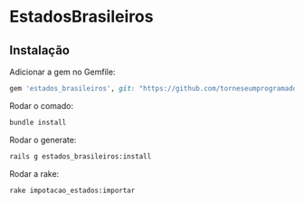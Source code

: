 # EstadosBrasileiros

## Instalação

Adicionar a gem no Gemfile:

```ruby
gem 'estados_brasileiros', git: "https://github.com/torneseumprogramador/estados_brasileiros_gem.git"
```

Rodar o comado:
```sh
bundle install
```

Rodar o generate:
```sh
rails g estados_brasileiros:install
```

Rodar a rake:
```sh
rake impotacao_estados:importar
```
